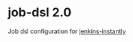 # job-dsl 2.0

Job dsl configuration for [jenkins-instantly](https://github.com/DmitryTravyan/jenkins-instantly)

